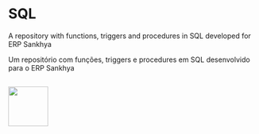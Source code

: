 # SQL

A repository with functions, triggers and procedures in SQL developed for ERP Sankhya

Um repositório com funções, triggers e procedures em SQL desenvolvido para o ERP Sankhya

##
<img src="https://cdn.jsdelivr.net/gh/devicons/devicon/icons/mysql/mysql-original-wordmark.svg" width="80" height="80"/>
